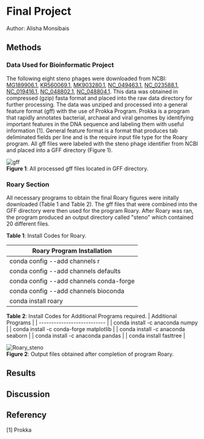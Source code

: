 # Final Project

Author: Alisha Monsibais

## Methods
### Data Used for Bioinformatic Project 
The following eight steno phages were downloaded from NCBI: [MG189906.1](https://www.ncbi.nlm.nih.gov/nuccore/MG189906), [KR560069.1](https://www.ncbi.nlm.nih.gov/nuccore/KR560069), [MK903280.1](https://www.ncbi.nlm.nih.gov/nuccore/MK903280), [NC_049463.1](https://www.ncbi.nlm.nih.gov/nuccore/NC_049463.1), [NC_023588.1](https://www.ncbi.nlm.nih.gov/nuccore/NC_023588.1), [NC_019416.1](https://www.ncbi.nlm.nih.gov/nuccore/NC_019416.1), [NC_048802.1](https://www.ncbi.nlm.nih.gov/nuccore/NC_048802.1), [NC_048804.1](https://www.ncbi.nlm.nih.gov/nuccore/NC_048804.1). This data was obtained in compressed (gzip) fasta format and placed into the raw data directory for further processing. The data was unziped and processed into a general feature format (gff) with the use of Prokka Program. Prokka is a program that rapidly annotates bacterial, archaeal and viral genomes by identifying important features in the DNA sequence and labeling them with useful information [1]. General feature format is a format that produces tab deliminated fields per line and is the require input file type for the Roary program. All gff files were labeled with the steno phage identifier from NCBI and placed into a GFF directory (Figure 1). 

![gff](https://i.ibb.co/68DDJV6/gff.png) <br>
**Figure 1**: All processed gff files located in GFF directory.   

### Roary Section 
All necessary programs to obtain the final Roary figures were initally downloaded (Table 1 and Table 2). The gff files that were combined into the GFF directory were then used for the program Roary. After Roary was ran, the program produced an output directory called "steno" which contained 20 different files.   


**Table 1**: Install Codes for Roary.

| Roary Program Installation |
| ------------------------ |
| conda config --add channels r |
| conda config --add channels defaults |
| conda config --add channels conda-forge |
| conda config --add channels bioconda |
| conda install roary |

**Table 2**: Install Codes for Additional Programs required.
| Additional Programs |
| --------------------------- |
| conda install -c anaconda numpy |
| conda install -c conda-forge matplotlib |
| conda install -c anaconda seaborn |
| conda install -c anaconda pandas |
| conda install fasttree |

![Roary_steno](https://i.ibb.co/597p7ST/steno.png) <br>
**Figure 2**: Output files obtained after completion of program Roary. 




## Results


## Discussion 



## Referency 
[1] Prokka

